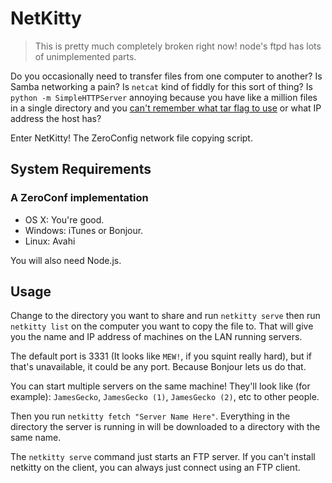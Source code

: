 # NetKitty

> This is pretty much completely broken right now! node's ftpd has lots of
> unimplemented parts.

Do you occasionally need to transfer files from one computer to another? Is Samba
networking a pain? Is `netcat` kind of fiddly for this sort of thing? Is
`python -m SimpleHTTPServer` annoying because you have like a million files in a
single directory and you
[can't remember what tar flag to use](http://xkcd.com/1168/) or what IP address
the host has?

Enter NetKitty! The ZeroConfig network file copying script.

## System Requirements
### A ZeroConf implementation
* OS X: You're good.
* Windows: iTunes or Bonjour.
* Linux: Avahi

You will also need Node.js.

## Usage

Change to the directory you want to share and run `netkitty serve` then run
`netkitty list` on the computer you want to copy the file to. That will give
you the name and IP address of machines on the LAN running servers.

The default port is 3331 (It looks like `MEW!`, if you squint really hard), but if
that's unavailable, it could be any port. Because Bonjour lets us do that.

You can start multiple servers on the same machine! They'll look like (for example):
`JamesGecko`, `JamesGecko (1)`, `JamesGecko (2)`, etc to other people.

Then you run `netkitty fetch "Server Name Here"`. Everything in the directory
the server is running in will be downloaded to a directory with the same name.

The `netkitty serve` command just starts an FTP server. If you can't install
netkitty on the client, you can always just connect using an FTP client.
